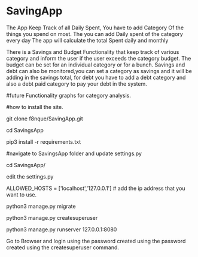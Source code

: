 # SavingApp

The App Keep Track of all Daily Spent, You have to add Category Of the things you spend on most. The you can add Daily spent of the category every day The app will calculate the total Spent daily and monthly

There is a Savings and Budget Functionality that keep track of various category and inform the user if the user exceeds the category budget. The budget can be set for an individual category or for a bunch. Savings and debt can also be monitored,you can set a category as savings and it will be adding in the savings total, for debt you have to add a debt category and also a debt paid category to pay your debt in the system.

#future Functionality graphs for category analysis.

#how to install the site.

git clone f8nque/SavingApp.git

cd SavingsApp

pip3 install -r requirements.txt

#navigate to SavingsApp folder and update settings.py

cd SavingsApp/

edit the settings.py

ALLOWED_HOSTS = ['localhost','127.0.0.1'] # add the ip address that you want to use.

python3 manage.py migrate

python3 manage.py createsuperuser

python3 manage.py runserver 127.0.0.1:8080


Go to Browser and login using the password created using the password created using the createsuperuser command.
